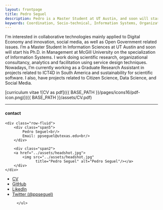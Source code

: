 ```yaml
---
layout: frontpage
title: Pedro Seguel
description: Pedro is a Master Student at UT Austin, and soon will start his PhD at McGill University.
keywords: Coordination, Socio-technical, Information Systems, Organization, Future of Work, Online-communities
---
```


I'm interested in collaborative technologies mainly applied to Digital Economy and innovation, social media, as well as Open Government related issues. I’m a Master Student In Information Sciences at UT Austin and soon will start his Ph.D. in Management at McGill University on the specialization of Information Systems.
I work doing scientific research, organizational consultancy, analytics and facilitation using service design techniques. Nowadays, I’m currently working as a Graduate Research Assistant in projects related to ICT4D in South America and sustainability for scientific software. I also, have projects related to Citizen Science, Data Science, and Social Media.


[curriculum vitae ![CV as pdf]({{ BASE_PATH }}/pages/icons16/pdf-icon.png)]({{ BASE_PATH }}/assets/CV.pdf)<br/>


---


<div class="container">
<h4><a name="contact"></a>contact</h4>

    <div class="row-fluid">
        <div class="span5">
            Pedro Seguel<br/>
            Email: ppseguel@utexas.edu<br/>
        </div>

        <div class="span2">
        <a href="../assets/headshot.jpg">
            <img src="../assets/headshot.jpg"
                  title="Pedro Seguel" alt="Pedro Seguel"/></a>
        </div>
    </div>
</div>

<div class="navbar">
  <div class="navbar-inner">
      <ul class="nav">
          <li><a href="{{ BASE_PATH }}/assets/CV.pdf">CV</a></li>
          <li><a href="https://github.com/ppseguel">GitHub</a></li>
          <li><a href="https://www.linkedin.com/in/ppseguel/">LikedIn</a></li>
          <li><a href="https://twitter.com/ppseguel">Twitter (@ppseguel)</a></li>

      </ul>
  </div>
</div>
